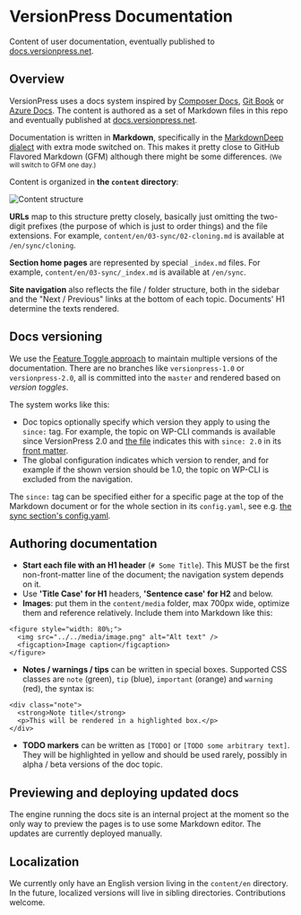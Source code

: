 # VersionPress Documentation

Content of user documentation, eventually published to [docs.versionpress.net](http://docs.versionpress.net/en).


## Overview

VersionPress uses a docs system inspired by [Composer Docs](https://github.com/composer/composer/tree/master/doc), [Git Book](https://github.com/progit/progit) or [Azure Docs](https://github.com/Azure/azure-content/). The content is authored as a set of Markdown files in this repo and eventually published at [docs.versionpress.net](http://docs.versionpress.net/en).

Documentation is written in **Markdown**, specifically in the [MarkdownDeep dialect](http://www.toptensoftware.com/markdowndeep/) with extra mode switched on. This makes it pretty close to GitHub Flavored Markdown (GFM) although there might be some differences. <small>(We will switch to GFM one day.)</small>

Content is organized in **the `content` directory**:

![Content structure](https://cloud.githubusercontent.com/assets/101152/14105777/ee4fc5da-f5ad-11e5-86b1-ec73ac35419e.png)

**URLs** map to this structure pretty closely, basically just omitting the two-digit prefixes (the purpose of which is just to order things) and the file extensions. For example, `content/en/03-sync/02-cloning.md` is available at `/en/sync/cloning`.

**Section home pages** are represented by special `_index.md` files. For example, `content/en/03-sync/_index.md` is available at `/en/sync`.

**Site navigation** also reflects the file / folder structure, both in the sidebar and the "Next / Previous" links at the bottom of each topic. Documents' H1 determine the texts rendered.


## Docs versioning

We use the [Feature Toggle approach](http://martinfowler.com/bliki/FeatureToggle.html) to maintain multiple versions of the documentation. There are no branches like `versionpress-1.0` or `versionpress-2.0`, all is committed into the `master` and rendered based on *version toggles*.

The system works like this:

 - Doc topics optionally specify which version they apply to using the `since:` tag. For example, the topic on WP-CLI commands is available since VersionPress 2.0 and [the file](https://raw.githubusercontent.com/versionpress/docs/3ad7f2728b7134d2d7fd19b753b210d0c7b38871/content/en/02-feature-focus/10-wp-cli.md) indicates this with `since: 2.0` in its [front matter](http://jekyllrb.com/docs/frontmatter/).
 - The global configuration indicates which version to render, and for example if the shown version should be 1.0, the topic on WP-CLI is excluded from the navigation.

The `since:` tag can be specified either for a specific page at the top of the Markdown document or for the whole section in its `config.yaml`, see e.g. [the sync section's config.yaml](https://github.com/versionpress/docs/blob/3ad7f2728b7134d2d7fd19b753b210d0c7b38871/content/en/03-sync/config.yaml).



## Authoring documentation

 - **Start each file with an H1 header** (`# Some Title`). This MUST be the first non-front-matter line of the document; the navigation system depends on it.
 - Use **'Title Case' for H1** headers, **'Sentence case' for H2** and below.
 - **Images**: put them in the `content/media` folder, max 700px wide, optimize them and reference relatively. Include them into Markdown like this:

```
<figure style="width: 80%;">
  <img src="../../media/image.png" alt="Alt text" />
  <figcaption>Image caption</figcaption>
</figure>
```

 - **Notes / warnings / tips** can be written in special boxes. Supported CSS classes are `note` (green), `tip` (blue), `important` (orange) and `warning` (red), the syntax is:

```
<div class="note">
  <strong>Note title</strong>
  <p>This will be rendered in a highlighted box.</p>
</div>
```

 - **TODO markers** can be written as `[TODO]` or `[TODO some arbitrary text]`. They will be highlighted in yellow and should be used rarely, possibly in alpha / beta versions of the doc topic.


## Previewing and deploying updated docs

The engine running the docs site is an internal project at the moment so the only way to preview the pages is to use some Markdown editor. The updates are currently deployed manually.


## Localization

We currently only have an English version living in the `content/en` directory. In the future, localized versions will live in sibling directories. Contributions welcome.
